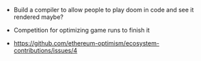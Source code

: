 - Build a compiler to allow people to play doom in code and see it rendered maybe?
- Competition for optimizing game runs to finish it

- https://github.com/ethereum-optimism/ecosystem-contributions/issues/4
